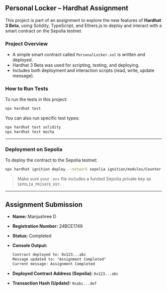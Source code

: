 ## Personal Locker – Hardhat Assignment   

This project is part of an assignment to explore the new features of **Hardhat 3 Beta**, using Solidity, TypeScript, and Ethers.js to deploy and interact with a smart contract on the Sepolia testnet.

### Project Overview

* A simple smart contract called `PersonalLocker.sol` is written and deployed.
* Hardhat 3 Beta was used for scripting, testing, and deploying.
* Includes both deployment and interaction scripts (read, write, update message).


###  How to Run Tests

To run the tests in this project:

```bash
npx hardhat test
```

You can also run specific test types:

```bash 
npx hardhat test solidity
npx hardhat test mocha
```

---

### Deployment on Sepolia

To deploy the contract to the Sepolia testnet:

```bash
npx hardhat ignition deploy --network sepolia ignition/modules/Counter.ts
```

> Make sure your `.env` file includes a funded Sepolia private key as `SEPOLIA_PRIVATE_KEY`.

---

##  Assignment Submission

* **Name:** Manjushree D
* **Registration Number:** 24BCE1749
* **Status:**  Completed
* **Console Output:**

  ```txt
  Contract deployed to: 0x123...abc
  Message updated to: "Assignment Completed"
  Current message: Assignment Completed
  ```
* **Deployed Contract Address (Sepolia):** `0x123...abc`
* **Transaction Hash (Update):** `0xabc...def`

